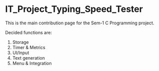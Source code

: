 # IT_Project_Typing_Speed_Tester

This is the main contribution page for the Sem-1 C Programming project.

Decided functions are:
1. Storage
2. Timer & Metrics
3. UI/Input
4. Text generation
5. Menu & Integration
